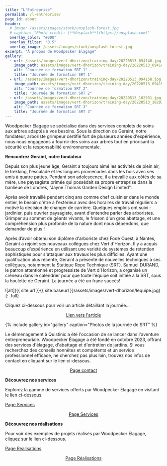 ```yaml
---
title: "L'Entreprise"
permalink: /l-entreprise/
page_id: about
header:
  # image: /assets/images/stock/unsplash-forest.jpg
  # caption: "Photo credit: [**Unsplash**](https://unsplash.com)"
  overlay_color: "#000"
  overlay_filter: "0.5"
  overlay_image: /assets/images/stock/unsplash-forest.jpg
excerpt: "À propos de Woodpecker Élagage"
gallery:
  - url: /assets/images/vert-dhorizon/training-day/20220513_094140.jpg
    image_path: assets/images/vert-dhorizon/training-day/20220513_094140.jpg
    alt: "Journée de formation SRT 1"
    title: "Journée de formation SRT 1"
  - url: /assets/images/vert-dhorizon/training-day/20220513_094158.jpg
    image_path: assets/images/vert-dhorizon/training-day/20220513_094158.jpg
    alt: "Journée de formation SRT 2"
    title: "Journée de formation SRT 2"
  - url: /assets/images/vert-dhorizon/training-day/20220513_102931.jpg
    image_path: assets/images/vert-dhorizon/training-day/20220513_102931.jpg
    alt: "Journée de formation SRT 3"
    title: "Journée de formation SRT 3"
---
```


Woodpecker Élagage se spécialise dans des services complets de soins aux arbres adaptés à vos besoins. Sous la direction de Geraint, notre fondateur, arboriste grimpeur certifié fort de plusieurs années d'expérience, nous nous engageons à fournir des soins aux arbres tout en priorisant la sécurité et la responsabilité environnementale.

**Rencontrez Geraint, notre fondateur** 

Depuis son plus jeune âge, Geraint a toujours aimé les activités de plein air, le trekking, l'escalade et les longues promenades dans les bois avec ses amis à quatre pattes. Pendant son adolescence, il a travaillé aux côtés de sa mère, une paysagiste primée qui possédait sa propre entreprise dans la banlieue de Londres, "Jayne Thomas Garden Design Limited". 

Après avoir travaillé pendant cinq ans comme chef cuisinier dans le monde entier, le besoin d'être à l'extérieur avec des horaires de travail réguliers a motivé la décision de changer de carrière. Quelques emplois ont suivi : jardinier, puis ouvrier paysagiste, avant d'entendre parler des arboristes. Grimper au sommet de géants vivants, le frisson d'un gros abattage, et une compréhension plus profonde de la nature dont nous dépendons, que demander de plus !

Après d’avoir obtenu son diplôme d'arboriste chez Fodé Ouest, à Nantes, Geraint a rejoint ses nouveaux collègues chez Vert d'Horizon. Il y a acquis beaucoup d’expérience en utilisant une variété de systèmes de rétention sophistiqués pour s'attaquer aux travaux les plus difficiles. Ayant une qualification plus récente, Geraint a présenté de nouvelles techniques à ses collègues, notamment la Statique Rope Technique (SRT). Samuel DURAND, le patron attentionné et progressiste de Vert d'Horizon, a organisé un créneau dans le calendrier pour que toute l'équipe soit initiée à la SRT, sous la houlette de Geraint. La journée a été un franc succès!  

<!-- Image that fills page content container by adding the .full class with: -->
![alt]({{ site.url }}{{ site.baseurl }}/assets/images/vert-dhorizon/lequipe.jpg){: .full}

Cliquez ci-dessous pour voir un article détaillant la journée... 

<!-- [Lien vers l'article](https://vertdhorizon.fr/gazette/formation-srt) -->
<p style="text-align: center"><a href="https://vertdhorizon.fr/gazette/formation-srt" class="btn btn--primary">Lien vers l'article</a></p>

{% include gallery id="gallery" caption="Photos de la journée de SRT" %}

Le déménagement à Quistinic a été l'occasion de se lancer dans l'aventure entrepreneuriale. Woodpecker Élagage a été fondé en octobre 2023, offrant des services d'élagage, d'abattage et d'entretien de jardins. Si vous recherchez des conseils honnêtes et compétents et un service professionnel efficace, ne cherchez pas plus loin, trouvez nos infos de contact en cliquant sur le lien ci-dessous. 

<!-- [Page contact](/https://gct-wdpkr.github.io/contact/) -->
<p style="text-align: center"><a href="https://gct-wdpkr.github.io/contact/" class="btn btn--primary">Page contact</a></p>

**Découvrez nos services**

Explorez la gamme de services offerts par Woodpecker Élagage en visitant le lien ci-dessous.

[Page Services](/https://gct-wdpkr.github.io/services/)
<p style="text-align: center"><a href="https://gct-wdpkr.github.io/services/" class="btn btn--primary">Page Services</a></p>

**Découvrez nos réalisations**

Pour voir des exemples de projets réalisés par Woodpecker Élagage, cliquez sur le lien ci-dessous.

[Page Réalisations](/https://gct-wdpkr.github.io/realisations/)
<p style="text-align: center"><a href="https://gct-wdpkr.github.io/realisations/" class="btn btn--primary">Page Réalisations</a></p>
